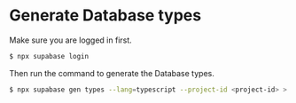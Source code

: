 # Generate Database types
Make sure you are logged in first.
```bash
$ npx supabase login
```
Then run the command to generate the Database types.
```bash
$ npx supabase gen types --lang=typescript --project-id <project-id> > app/types/database.types.ts
```